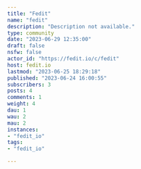```yaml
---
title: "Fedit" 
name: "fedit"
description: "Description not available."
type: community
date: "2023-06-29 12:35:00"
draft: false
nsfw: false
actor_id: "https://fedit.io/c/fedit"
host: fedit.io
lastmod: "2023-06-25 18:29:18"
published: "2023-06-24 16:00:55"
subscribers: 3
posts: 4
comments: 1
weight: 4
dau: 1
wau: 2
mau: 2
instances:
- "fedit_io"
tags: 
- "fedit_io"

---
```

